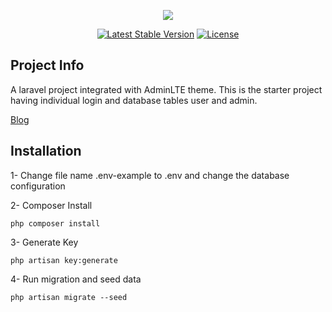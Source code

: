 <p align="center"><img src="https://laravel.com/assets/img/components/logo-laravel.svg"></p>

<p align="center">
<a href="https://packagist.org/packages/laravel/framework"><img src="https://poser.pugx.org/laravel/framework/v/stable.svg" alt="Latest Stable Version"></a>
<a href="https://packagist.org/packages/laravel/framework"><img src="https://poser.pugx.org/laravel/framework/license.svg" alt="License"></a>
</p>

## Project Info

A laravel project integrated with AdminLTE theme. This is the starter project having individual login and database tables user and admin. 

<a href="http://rakeshmallesh.com/blog/">Blog</a>

## Installation

1- Change file name .env-example to .env and change the database configuration

2- Composer Install 

    php composer install    

3- Generate Key

    php artisan key:generate

4- Run migration and seed data

    php artisan migrate --seed
